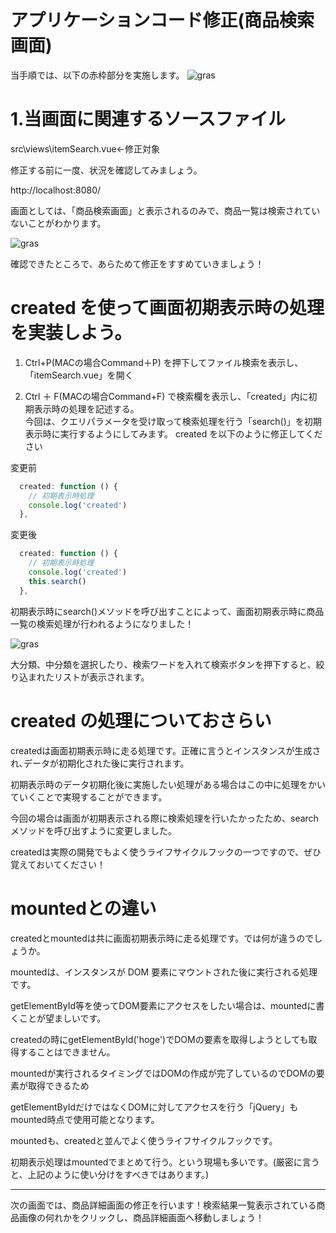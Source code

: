# アプリケーションコード修正(商品検索画面)

当手順では、以下の赤枠部分を実施します。
  ![gras](img/handson_itemSearch.png)

# 1.当画面に関連するソースファイル
  src\views\itemSearch.vue←修正対象

  修正する前に一度、状況を確認してみましょう。

  http://localhost:8080/

  画面としては、「商品検索画面」と表示されるのみで、商品一覧は検索されていないことがわかります。

  ![gras](img/itemSearch1.jpg)

  確認できたところで、あらためて修正をすすめていきましょう！


# created を使って画面初期表示時の処理を実装しよう。

1. Ctrl+P(MACの場合Command＋P) を押下してファイル検索を表示し、「itemSearch.vue」を開く

2. Ctrl ＋ F(MACの場合Command+F) で検索欄を表示し、「created」内に初期表示時の処理を記述する。  
   今回は、クエリパラメータを受け取って検索処理を行う「search()」を初期表示時に実行するようにしてみます。
   created を以下のように修正してください

変更前
```javascript
  created: function () {
    // 初期表示時処理
    console.log('created')
  },
```

変更後
```javascript
  created: function () {
    // 初期表示時処理
    console.log('created')
    this.search()
  },
```

   初期表示時にsearch()メソッドを呼び出すことによって、画面初期表示時に商品一覧の検索処理が行われるようになりました！
   
  ![gras](img/itemSearch2.jpg)

  大分類、中分類を選択したり、検索ワードを入れて検索ボタンを押下すると、絞り込まれたリストが表示されます。

  # created の処理についておさらい

  createdは画面初期表示時に走る処理です。正確に言うとインスタンスが生成され､データが初期化された後に実行されます。

  初期表示時のデータ初期化後に実施したい処理がある場合はこの中に処理をかいていくことで実現することができます。

  今回の場合は画面が初期表示される際に検索処理を行いたかったため、searchメソッドを呼び出すように変更しました。

  createdは実際の開発でもよく使うライフサイクルフックの一つですので、ぜひ覚えておいてください！

  # mountedとの違い

  createdとmountedは共に画面初期表示時に走る処理です。では何が違うのでしょうか。
  
  mountedは、インスタンスが DOM 要素にマウントされた後に実行される処理です。

  getElementById等を使ってDOM要素にアクセスをしたい場合は、mountedに書くことが望ましいです。

  createdの時にgetElementById('hoge')でDOMの要素を取得しようとしても取得することはできません。

  mountedが実行されるタイミングではDOMの作成が完了しているのでDOMの要素が取得できるため
  
  getElementByIdだけではなくDOMに対してアクセスを行う「jQuery」もmounted時点で使用可能となります。

  mountedも、createdと並んでよく使うライフサイクルフックです。

  初期表示処理はmountedでまとめて行う。という現場も多いです。(厳密に言うと、上記のように使い分けをすべきではあります。)

---
  次の画面では、商品詳細画面の修正を行います！検索結果一覧表示されている商品画像の何れかをクリックし、商品詳細画面へ移動しましょう！

